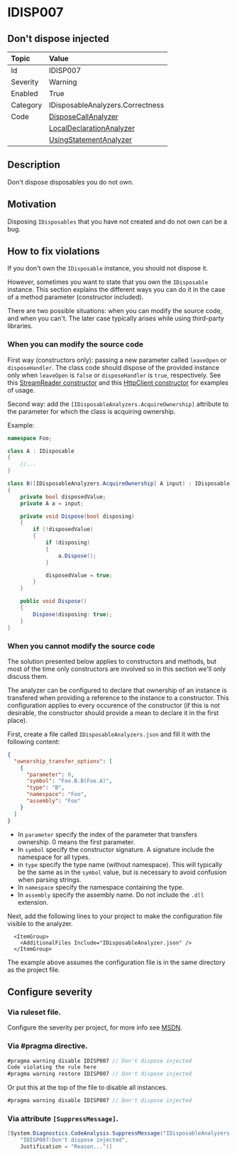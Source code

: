 # IDISP007
## Don't dispose injected

| Topic    | Value
| :--      | :--
| Id       | IDISP007
| Severity | Warning
| Enabled  | True
| Category | IDisposableAnalyzers.Correctness
| Code     | [DisposeCallAnalyzer](https://github.com/DotNetAnalyzers/IDisposableAnalyzers/blob/master/IDisposableAnalyzers/Analyzers/DisposeCallAnalyzer.cs)
|          | [LocalDeclarationAnalyzer](https://github.com/DotNetAnalyzers/IDisposableAnalyzers/blob/master/IDisposableAnalyzers/Analyzers/LocalDeclarationAnalyzer.cs)
|          | [UsingStatementAnalyzer](https://github.com/DotNetAnalyzers/IDisposableAnalyzers/blob/master/IDisposableAnalyzers/Analyzers/UsingStatementAnalyzer.cs)

## Description

Don't dispose disposables you do not own.

## Motivation

Disposing `IDisposables` that you have not created and do not own can be a bug.

## How to fix violations

If you don't own the `IDisposable` instance, you should not dispose it.

However, sometimes you want to state that you own the `IDisposable` instance. This section explains the different ways you can do it in the case of a method parameter (constructor included).

There are two possible situations: when you can modify the source code, and when you can't. The later case typically arises while using third-party libraries.

### When you can modify the source code

First way (constructors only): passing a new parameter called `leaveOpen` or `disposeHandler`. The class code should dispose of the provided instance only when `leaveOpen` is `false` or `disposeHandler` is `true`, respectively. See this [StreamReader constructor](https://learn.microsoft.com/en-us/dotnet/api/system.io.streamreader.-ctor?view=net-9.0#system-io-streamreader-ctor(system-io-stream-system-text-encoding-system-boolean-system-int32-system-boolean)) and this [HttpClient constructor](https://learn.microsoft.com/en-us/dotnet/api/system.net.http.httpclient.-ctor?view=net-9.0#system-net-http-httpclient-ctor(system-net-http-httpmessagehandler-system-boolean)) for examples of usage.

Second way: add the `[IDisposableAnalyzers.AcquireOwnership]` attribute to the parameter for which the class is acquiring ownership.

Example:
```csharp
namespace Foo;

class A : IDisposable
{
    //...
}

class B([IDisposableAnalyzers.AcquireOwnership] A input) : IDisposable
{
    private bool disposedValue;
    private A a = input;

    private void Dispose(bool disposing)
    {
        if (!disposedValue)
        {
            if (disposing)
            {
                a.Dispose();
            }

            disposedValue = true;
        }
    }

    public void Dispose()
    {
        Dispose(disposing: true);
    }
}
```

### When you cannot modify the source code

The solution presented below applies to constructors and methods, but most of the time only constructors are involved so in this section we'll only discuss them.

The analyzer can be configured to declare that ownership of an instance is transfered when providing a reference to the instance to a constructor. This configuration applies to every occurence of the constructor (if this is not desirable, the constructor should provide a mean to declare it in the first place).

First, create a file called `IDisposableAnalyzers.json` and fill it with the following content:
```json
{
  "ownership_transfer_options": [
    {
      "parameter": 0,
      "symbol": "Foo.B.B(Foo.A)",
      "type": "B",
      "namespace": "Foo",
      "assembly": "Foo"
    }
  ]
}
```

+ In `parameter` specify the index of the parameter that transfers ownership. 0 means the first parameter.
+ In `symbol` specify the constructor signature. A signature include the namespace for all types.
+ in `type` specify the type name (without namespace). This will typically be the same as in the `symbol` value, but is necessary to avoid confusion when parsing strings.
+ In `namespace` specify the namespace containing the type.
+ In `assembly` specify the assembly name. Do not include the `.dll` extension.

Next, add the following lines to your project to make the configuration file visible to the analyzer.

```csproj
  <ItemGroup>
    <AdditionalFiles Include="IDisposableAnalyzer.json" />
  </ItemGroup>
```

The example above assumes the configuration file is in the same directory as the project file.

<!-- start generated config severity -->
## Configure severity

### Via ruleset file.

Configure the severity per project, for more info see [MSDN](https://msdn.microsoft.com/en-us/library/dd264949.aspx).

### Via #pragma directive.
```C#
#pragma warning disable IDISP007 // Don't dispose injected
Code violating the rule here
#pragma warning restore IDISP007 // Don't dispose injected
```

Or put this at the top of the file to disable all instances.
```C#
#pragma warning disable IDISP007 // Don't dispose injected
```

### Via attribute `[SuppressMessage]`.

```C#
[System.Diagnostics.CodeAnalysis.SuppressMessage("IDisposableAnalyzers.Correctness", 
    "IDISP007:Don't dispose injected", 
    Justification = "Reason...")]
```
<!-- end generated config severity -->